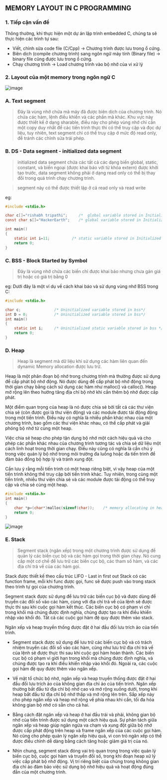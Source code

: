 ## MEMORY LAYOUT IN C PROGRAMMING
### 1. Tiếp cận vấn đề

Thông thường, khi thực hiện một dự án lập trình embedded C, chúng ta sẽ thực hiện các trình tự sau:
- Viết, chỉnh sửa code file (C/Cpp) -> Chương trình được lưu trong ổ cứng.
- Biên dịch (compile chương trình) sang ngôn ngữ máy tính (Binary file) -> binary file cũng được lưu trong ổ cứng.
- Chạy chương trình -> Load chương trình vào bộ nhớ của vi xử lý

### 2. Layout của một memory trong ngôn ngữ C
![image](https://github.com/4ndykhang99/Hoc_Hanh_Cac_Kieu/assets/78153591/6361e835-2341-43ed-af79-c8df199c2016)

### A. Text segment

> Đây là vùng nhớ chứa mã máy đã được biên dịch của chương trình. Nó chứa các hàm, lệnh điều khiển và các phần mã khác. Khu vực này được thiết kế ở dạng sharable, điều này cho phép vùng nhớ chỉ cần một copy duy nhất để các tiến trình thực thi có thể truy cập và đọc dự liệu, tuy nhiên, text segment chỉ có thể truy cập ở mức độ read only, để tránh các chỉnh sửa trái phép.

### B. DS - Data segment - initialized data segment
> initialized data segment chứa các tất cả các dạng biến global, static, constant, và biến ngoại (được khai báo với từ khóa extern) được khởi tạo trước, data segment không phải ở dạng read only có thể bị thay đổi trong quá trình chạy chương trình.

> segment này có thể được thiết lập ở cả read only và read write

eg:

```c
#include <stdio.h>

char c[]="rishabh tripathi";     /*  global variable stored in Initialized Data Segment in read-write area*/
const char s[]="HackerEarth";    /* global variable stored in Initialized Data Segment in read-only area*/

int main()
{
    static int i=11;          /* static variable stored in Initialized Data Segment*/
    return 0;
}
```
### C. BSS - Block Started by Symbol
> Đây là vùng nhớ chứa các biến chỉ được khai báo nhưng chưa gán giá trị hoặc có giá trị bằng 0

eg:
Dưới đây là một ví dụ về cách khai báo và sử dụng vùng nhớ BSS trong C:

```c
#include <stdio.h>

char c;               /* Uninitialized variable stored in bss*/
int D = 0;            /* Uninitialized variable stored in bss*/
int main()
{
    static int i;     /* Uninitialized static variable stored in bss */
    return 0;
}
```
### D. Heap

> Heap là segment mà dữ liệu khi sử dụng các hàm liên quan đến dynamic Memory allocation được lưu trữ.

Heap là một phân đoạn bộ nhớ trong chương trình mà thường được sử dụng để cấp phát bộ nhớ động. Nó được dùng để cấp phát bộ nhớ động trong thời gian chạy bằng cách sử dụng các hàm như malloc() và calloc(). Heap mở rộng lên theo hướng tăng địa chỉ bộ nhớ khi cần thêm bộ nhớ được cấp phát.

Một điểm quan trọng của heap là nó được chia sẻ bởi tất cả các thư viện chia sẻ (còn được gọi là thư viện động) và các module được tải động động trong một tiến trình. Điều này có nghĩa là nhiều phần khác nhau của một chương trình, bao gồm các thư viện khác nhau, có thể cấp phát và giải phóng bộ nhớ từ cùng một heap.

Việc chia sẻ heap cho phép tận dụng bộ nhớ một cách hiệu quả và cho phép các phần khác nhau của chương trình tương tác và chia sẻ dữ liệu một cách linh hoạt trong thời gian chạy. Điều này cũng có nghĩa là cần chú ý trong việc quản lý bộ nhớ trong môi trường đa luồng hoặc đa tiến trình để đảm bảo đồng bộ hợp lý và tránh xung đột.

Cần lưu ý rằng mỗi tiến trình có một heap riêng biệt, vì vậy heap của một tiến trình không thể truy cập bởi tiến trình khác. Tuy nhiên, trong cùng một tiến trình, nhiều thư viện chia sẻ và các module được tải động có thể truy cập và chia sẻ cùng một heap.

```c
#include <stdio.h>
int main()
{
    char *p=(char*)malloc(sizeof(char));    /* memory allocating in heap segment */
    return 0;
}
```
![image](https://github.com/4ndykhang99/Hoc_Hanh_Cac_Kieu/assets/78153591/8de10eef-2801-4cbc-b66a-9cb2114b7b78)

### E. Stack
> Segment stack (ngăn xếp) trong một chương trình được sử dụng để quản lý các biến cục bộ và các hàm gọi trong thời gian chạy. Nó cung cấp một cơ chế để lưu trữ các biến cục bộ, các tham số hàm, và các địa chỉ trả về của các hàm gọi.

Stack được thiết kế theo cấu trúc LIFO - Last in first out
Stack có các function frame, mỗi khi func được gọi, func sẽ được push vào trong stack theo trình tự gọi của chương trình.

Segment stack được sử dụng để lưu trữ các biến cục bộ và được dùng để truyền các đối số vào các hàm, cùng với địa chỉ trả về của lệnh sẽ được thực thi sau khi cuộc gọi hàm kết thúc. Các biến cục bộ có phạm vi chỉ trong khối mà chúng được định nghĩa, chúng được tạo ra khi điều khiển nhập vào khối đó. Tất cả các cuộc gọi hàm đệ quy được thêm vào stack.

Ngăn xếp và heap truyền thống được đặt ở hai đầu đối lưu trích ảo của tiến trình.

- Segment stack được sử dụng để lưu trữ các biến cục bộ và có trách nhiệm truyền các đối số vào các hàm, cũng như lưu trữ địa chỉ trả về của lệnh sẽ được thực thi sau khi cuộc gọi hàm hoàn thành. Các biến cục bộ có phạm vi giới hạn trong khối mà chúng được định nghĩa, và chúng được tạo ra khi điều khiển nhập vào khối đó. Ngoài ra, các cuộc gọi hàm đệ quy được thêm vào ngăn xếp.

- Về mặt tổ chức bộ nhớ, ngăn xếp và heap truyền thống được đặt ở hai đầu đối lưu trích ảo của không gian địa chỉ ảo của tiến trình. Ngăn xếp thường bắt đầu từ địa chỉ bộ nhớ cao và mở rộng xuống dưới, trong khi heap bắt đầu từ địa chỉ bộ nhớ thấp và mở rộng lên trên. Sắp xếp này cho phép ngăn xếp và heap mở rộng về phía nhau khi cần, tối đa hóa không gian bộ nhớ có sẵn cho cả hai.

- Bằng cách đặt ngăn xếp và heap ở hai đầu trái và phải, không gian bộ nhớ của tiến trình được sử dụng một cách hiệu quả. Sự phân tách giữa ngăn xếp và heap giúp ngăn ngừa va chạm và xung đột giữa bộ nhớ được cấp phát động trên heap và frame ngăn xếp của các cuộc gọi hàm. Nó cũng cho phép quản lý ngăn xếp hiệu quả, vì con trỏ ngăn xếp có thể được điều chỉnh dễ dàng bằng cách tăng hoặc giảm giá trị của nó.

- Nhìn chung, segment stack đóng vai trò quan trọng trong việc quản lý biến cục bộ, cuộc gọi hàm và truyền đối số, trong khi đoạn heap xử lý việc cấp phát bộ nhớ động. Vị trí riêng biệt của chúng trong không gian địa chỉ ảo đảm bảo việc sử dụng bộ nhớ hiệu quả và hoạt động đúng đắn của một chương trình.
